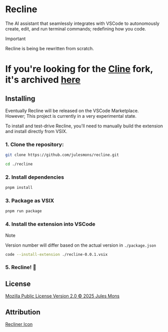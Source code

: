 # Recline
The AI assistant that seamlessly integrates with VSCode to autonomously create, edit, and run terminal commands; redefining how you code.

> [!IMPORTANT]  
> Recline is being be rewritten from scratch.  
> # If you're looking for the [Cline](https://cline.bot) fork, it's archived [here](https://github.com/julesmons/recline-legacy)  

## Installing

Eventually Recline will be released on the VSCode Marketplace.  
However; This project is currently in a very experimental state.  

To install and test-drive Recline, you'll need to manually build the extension and install directly from VSIX.  

### 1. Clone the repository:
  ```bash
  git clone https://github.com/julesmons/recline.git
  ```
  ```bash
  cd ./recline
  ```
### 2. Install dependencies
  ```bash
  pnpm install
  ```
### 3. Package as VSIX 
  ```bash
  pnpm run package
  ```
### 4. Install the extension into VSCode
  > [!NOTE]  
  > Version number will differ based on the actual version in `./package.json`
  ```bash
  code --install-extension ./recline-0.0.1.vsix
  ```
### 5. Recline! 🎉

## License

[Mozilla Public License Version 2.0 © 2025 Jules Mons](./LICENSE)  

## Attribution

[Recliner Icon](https://thenounproject.com/creator/iconpai19/)  